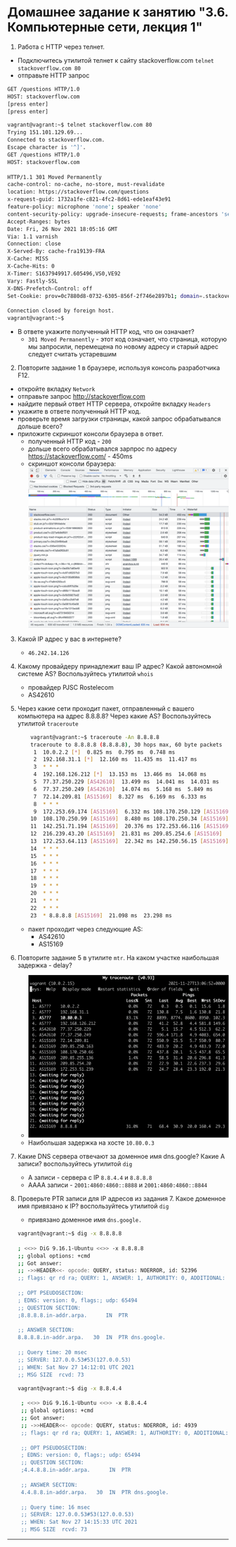 # Домашнее задание к занятию "3.6. Компьютерные сети, лекция 1"

1. Работа c HTTP через телнет.
- Подключитесь утилитой телнет к сайту stackoverflow.com
`telnet stackoverflow.com 80`
- отправьте HTTP запрос
```bash
GET /questions HTTP/1.0
HOST: stackoverflow.com
[press enter]
[press enter]
```

```bash
vagrant@vagrant:~$ telnet stackoverflow.com 80
Trying 151.101.129.69...
Connected to stackoverflow.com.
Escape character is '^]'.
GET /questions HTTP/1.0
HOST: stackoverflow.com

HTTP/1.1 301 Moved Permanently
cache-control: no-cache, no-store, must-revalidate
location: https://stackoverflow.com/questions
x-request-guid: 1732a1fe-c821-4fc2-8d61-ede1eaf43e91
feature-policy: microphone 'none'; speaker 'none'
content-security-policy: upgrade-insecure-requests; frame-ancestors 'self' https://stackexchange.com
Accept-Ranges: bytes
Date: Fri, 26 Nov 2021 18:05:16 GMT
Via: 1.1 varnish
Connection: close
X-Served-By: cache-fra19139-FRA
X-Cache: MISS
X-Cache-Hits: 0
X-Timer: S1637949917.605496,VS0,VE92
Vary: Fastly-SSL
X-DNS-Prefetch-Control: off
Set-Cookie: prov=0c7880d8-0732-6305-856f-2f746e2897b1; domain=.stackoverflow.com; expires=Fri, 01-Jan-2055 00:00:00 GMT; path=/; HttpOnly

Connection closed by foreign host.
vagrant@vagrant:~$  
```
- В ответе укажите полученный HTTP код, что он означает?
    * `301 Moved Permanently` - этот код означает, что страница, которую мы запросили, перемещена по новому адресу и старый адрес следует считать устаревшим
2. Повторите задание 1 в браузере, используя консоль разработчика F12.
- откройте вкладку `Network`
- отправьте запрос http://stackoverflow.com
- найдите первый ответ HTTP сервера, откройте вкладку `Headers`
- укажите в ответе полученный HTTP код.
- проверьте время загрузки страницы, какой запрос обрабатывался дольше всего?
- приложите скриншот консоли браузера в ответ.
    * полученный HTTP код - `200`
    * дольше всего обрабатывался зарпрос по адресу https://stackoverflow.com/ - 450ms
    *  скриншот консоли браузера:
    ![](browser_network.png)
3. Какой IP адрес у вас в интернете?
    * `46.242.14.126`
4. Какому провайдеру принадлежит ваш IP адрес? Какой автономной системе AS? Воспользуйтесь утилитой `whois`
    * провайдер PJSC Rostelecom
    * AS42610
5. Через какие сети проходит пакет, отправленный с вашего компьютера на адрес 8.8.8.8? Через какие AS? Воспользуйтесь утилитой `traceroute`
    ```bash
        vagrant@vagrant:~$ traceroute -An 8.8.8.8
        traceroute to 8.8.8.8 (8.8.8.8), 30 hops max, 60 byte packets
         1  10.0.2.2 [*]  0.825 ms  0.795 ms  0.748 ms
         2  192.168.31.1 [*]  12.160 ms  11.435 ms  11.417 ms
         3  * * *
         4  192.168.126.212 [*]  13.153 ms  13.466 ms  14.068 ms
         5  77.37.250.229 [AS42610]  13.499 ms  14.041 ms  14.031 ms
         6  77.37.250.249 [AS42610]  14.074 ms  5.168 ms  5.849 ms
         7  72.14.209.81 [AS15169]  8.327 ms  6.169 ms  6.333 ms
         8  * * *
         9  172.253.69.174 [AS15169]  6.332 ms 108.170.250.129 [AS15169]  8.508 ms 108.170.225.36 [AS15169]  6.883 ms
        10  108.170.250.99 [AS15169]  8.480 ms 108.170.250.34 [AS15169]  7.729 ms 108.170.250.130 [AS15169]  7.949 ms
        11  142.251.71.194 [AS15169]  20.376 ms 172.253.66.116 [AS15169]  26.279 ms  25.035 ms
        12  216.239.43.20 [AS15169]  21.831 ms 209.85.254.6 [AS15169]  25.367 ms 108.170.235.204 [AS15169]  21.559 ms
        13  172.253.64.113 [AS15169]  22.342 ms 142.250.56.15 [AS15169]  21.714 ms 172.253.64.51 [AS15169]  22.825 ms
        14  * * *
        15  * * *
        16  * * *
        17  * * *
        18  * * *
        19  * * *
        20  * * *
        21  * * *
        22  * * *
        23  * 8.8.8.8 [AS15169]  21.098 ms  23.298 ms
    ```
    * пакет проходит через следующие AS:
        * AS42610
        * AS15169
6. Повторите задание 5 в утилите `mtr`. На каком участке наибольшая задержка - delay?
    * ![](mtr.png)
    * Наибольшая задержка на хосте `10.80.0.3`
7. Какие DNS сервера отвечают за доменное имя dns.google? Какие A записи? воспользуйтесь утилитой `dig`
    *  A записи - сервера с IP `8.8.4.4` и `8.8.8.8`
    *  AAAA записи - `2001:4860:4860::8888` и `2001:4860:4860::8844`
    
8. Проверьте PTR записи для IP адресов из задания 7. Какое доменное имя привязано к IP? воспользуйтесь утилитой `dig`
    * привязано доменное имя `dns.google.`
    ```bash
    vagrant@vagrant:~$ dig -x 8.8.8.8
    
    ; <<>> DiG 9.16.1-Ubuntu <<>> -x 8.8.8.8
    ;; global options: +cmd
    ;; Got answer:
    ;; ->>HEADER<<- opcode: QUERY, status: NOERROR, id: 52396
    ;; flags: qr rd ra; QUERY: 1, ANSWER: 1, AUTHORITY: 0, ADDITIONAL: 1
    
    ;; OPT PSEUDOSECTION:
    ; EDNS: version: 0, flags:; udp: 65494
    ;; QUESTION SECTION:
    ;8.8.8.8.in-addr.arpa.		IN	PTR
    
    ;; ANSWER SECTION:
    8.8.8.8.in-addr.arpa.	30	IN	PTR	dns.google.
    
    ;; Query time: 20 msec
    ;; SERVER: 127.0.0.53#53(127.0.0.53)
    ;; WHEN: Sat Nov 27 14:12:01 UTC 2021
    ;; MSG SIZE  rcvd: 73
    ```
   
   ```bash
   vagrant@vagrant:~$ dig -x 8.8.4.4

    ; <<>> DiG 9.16.1-Ubuntu <<>> -x 8.8.4.4
    ;; global options: +cmd
    ;; Got answer:
    ;; ->>HEADER<<- opcode: QUERY, status: NOERROR, id: 4939
    ;; flags: qr rd ra; QUERY: 1, ANSWER: 1, AUTHORITY: 0, ADDITIONAL: 1
    
    ;; OPT PSEUDOSECTION:
    ; EDNS: version: 0, flags:; udp: 65494
    ;; QUESTION SECTION:
    ;4.4.8.8.in-addr.arpa.		IN	PTR
    
    ;; ANSWER SECTION:
    4.4.8.8.in-addr.arpa.	30	IN	PTR	dns.google.
    
    ;; Query time: 16 msec
    ;; SERVER: 127.0.0.53#53(127.0.0.53)
    ;; WHEN: Sat Nov 27 14:15:33 UTC 2021
    ;; MSG SIZE  rcvd: 73
   ```

---